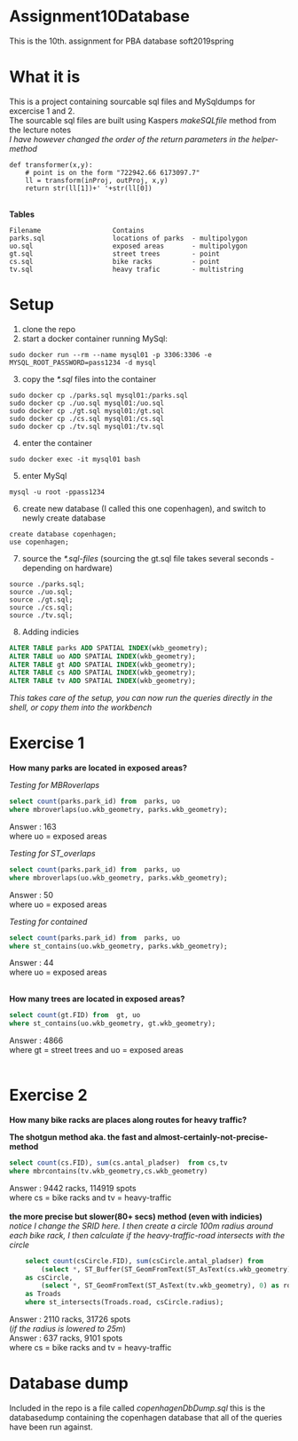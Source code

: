 # Assignment10Database
This is the 10th. assignment for PBA database soft2019spring

# What it is
This is a project containing sourcable sql files and MySqldumps for excercise 1 and 2.<br>
The sourcable sql files are built using Kaspers *makeSQLfile* method from the lecture notes<br>
*I have however changed the order of the return parameters in the helper-method*

```
def transformer(x,y):
    # point is on the form "722942.66 6173097.7"
    ll = transform(inProj, outProj, x,y)
    return str(ll[1])+' '+str(ll[0])
```

<br>
<b>Tables</b>

```
Filename                  Contains
parks.sql                 locations of parks  - multipolygon
uo.sql                    exposed areas       - multipolygon
gt.sql                    street trees        - point
cs.sql                    bike racks          - point
tv.sql                    heavy trafic        - multistring
```
# Setup
1) clone the repo
2) start a docker container running MySql:
```
sudo docker run --rm --name mysql01 -p 3306:3306 -e MYSQL_ROOT_PASSWORD=pass1234 -d mysql
```
3) copy the *\*.sql* files into the container
```
sudo docker cp ./parks.sql mysql01:/parks.sql
sudo docker cp ./uo.sql mysql01:/uo.sql
sudo docker cp ./gt.sql mysql01:/gt.sql
sudo docker cp ./cs.sql mysql01:/cs.sql
sudo docker cp ./tv.sql mysql01:/tv.sql
```
4) enter the container
```
sudo docker exec -it mysql01 bash 
```
5) enter MySql
```
mysql -u root -ppass1234
```
6) create new database (I called this one copenhagen), and switch to newly create database
```
create database copenhagen;
use copenhagen;
```
7) source the *\*.sql-files* (sourcing the gt.sql file takes several seconds - depending on hardware)
```
source ./parks.sql;
source ./uo.sql;
source ./gt.sql;
source ./cs.sql;
source ./tv.sql;
```
8) Adding indicies
```sql
ALTER TABLE parks ADD SPATIAL INDEX(wkb_geometry);
ALTER TABLE uo ADD SPATIAL INDEX(wkb_geometry);
ALTER TABLE gt ADD SPATIAL INDEX(wkb_geometry);
ALTER TABLE cs ADD SPATIAL INDEX(wkb_geometry);
ALTER TABLE tv ADD SPATIAL INDEX(wkb_geometry);
```
*This takes care of the setup, you can now run the queries directly in the shell, or copy them into the workbench*

# Exercise 1

<b>How many parks are located in exposed areas?</b> <br>

*Testing for MBRoverlaps* 
```sql
select count(parks.park_id) from  parks, uo
where mbroverlaps(uo.wkb_geometry, parks.wkb_geometry);
```
Answer : 163<br>
where uo = exposed areas<br>

*Testing for ST_overlaps* 
```sql
select count(parks.park_id) from  parks, uo
where mbroverlaps(uo.wkb_geometry, parks.wkb_geometry);
```
Answer : 50<br>
where uo = exposed areas<br>

*Testing for contained*
```sql
select count(parks.park_id) from  parks, uo
where st_contains(uo.wkb_geometry, parks.wkb_geometry);
```
Answer : 44<br>
where uo = exposed areas<br>

<br>
<b>How many trees are located in exposed areas?</b> <br>

```sql
select count(gt.FID) from  gt, uo
where st_contains(uo.wkb_geometry, gt.wkb_geometry);
```
Answer : 4866<br>
where gt = street trees and uo = exposed areas<br>
<br>

# Exercise 2

<b>How many bike racks are places along routes for heavy traffic?</b> <br>

<b>The shotgun method aka. the fast and almost-certainly-not-precise-method</b> <br>

```sql
select count(cs.FID), sum(cs.antal_pladser)  from cs,tv
where mbrcontains(tv.wkb_geometry,cs.wkb_geometry)
```
Answer : 9442 racks, 114919 spots<br>
where cs = bike racks and tv = heavy-traffic<br>
<br>
<b>the more precise but slower(80+ secs) method (even with indicies)</b><br>
*notice I change the SRID here. I then create a circle 100m radius around each bike rack, I then calculate if the heavy-traffic-road intersects with the circle*

```sql
    select count(csCircle.FID), sum(csCircle.antal_pladser) from
		(select *, ST_Buffer(ST_GeomFromText(ST_AsText(cs.wkb_geometry), 0), 0.001) as radius from cs) 
    as csCircle, 
		(select *, ST_GeomFromText(ST_AsText(tv.wkb_geometry), 0) as road from tv) 
	as Troads
	where st_intersects(Troads.road, csCircle.radius);
```

Answer : 2110 racks, 31726 spots<br>
(*if the radius is lowered to 25m*)<br>
Answer : 637 racks, 9101 spots<br>
where cs = bike racks and tv = heavy-traffic<br>

# Database dump
Included in the repo is a file called *copenhagenDbDump.sql* this is the databasedump containing the copenhagen database that all of the queries have been run against.


